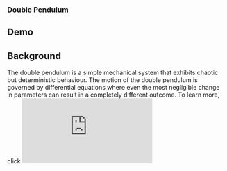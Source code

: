 ### Double Pendulum 

## Demo 



## Background 
The double pendulum is a simple mechanical system that exhibits chaotic but deterministic behaviour. The motion of the double pendulum is governed by differential equations where even the most negligible change in parameters can result in a completely different outcome. 
To learn more, click ![here](https://www.myphysicslab.com/pendulum/double-pendulum-en.html)


